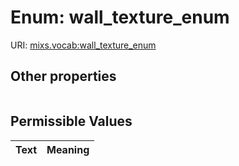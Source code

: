 
# Enum: wall_texture_enum




URI: [mixs.vocab:wall_texture_enum](https://w3id.org/mixs/vocab/wall_texture_enum)


## Other properties

|  |  |  |
| --- | --- | --- |

## Permissible Values

| Text | Meaning |
| :--- | --------: |

